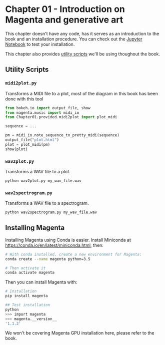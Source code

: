# Chapter 01 - Introduction on Magenta and generative art

This chapter doesn't have any code, has it serves as an introduction to the book and an installation procedure. You can check out the [Jupyter Notebook](notebook.ipynb) to test your installation.

This chapter also provides [utility scripts](#utility-scripts) we'll be using thoughout the book.

## Utility Scripts

### `midi2plot.py`

Transforms a MIDI file to a plot, most of the diagram in this book has been done with this tool

```python
from bokeh.io import output_file, show
from magenta.music import midi_io
from Chapter01.provided.midi2plot import plot_midi

sequence = ...

pm = midi_io.note_sequence_to_pretty_midi(sequence)
output_file("plot.html")
plot = plot_midi(pm)
show(plot)
```

### `wav2plot.py`

Transforms a WAV file to a plot.

```bash
python wav2plot.py my_wav_file.wav
```

### `wav2spectrogram.py`

Transforms a WAV file to a spectrogram.

```bash
python wav2spectrogram.py my_wav_file.wav
```

## Installing Magenta

Installing Magenta using Conda is easier. Install Miniconda at https://conda.io/en/latest/miniconda.html, then:

```bash
# With conda installed, create a new environment for Magenta:
conda create --name magenta python=3.5

# Then activate it
conda activate magenta
```

Then you can install Magenta with:

```bash
# Installation
pip install magenta

## Test installation
python
>>> import magenta
>>> magenta.__version__
'1.1.2'
```

We won't be covering Magenta GPU installation here, please refer to the book.
